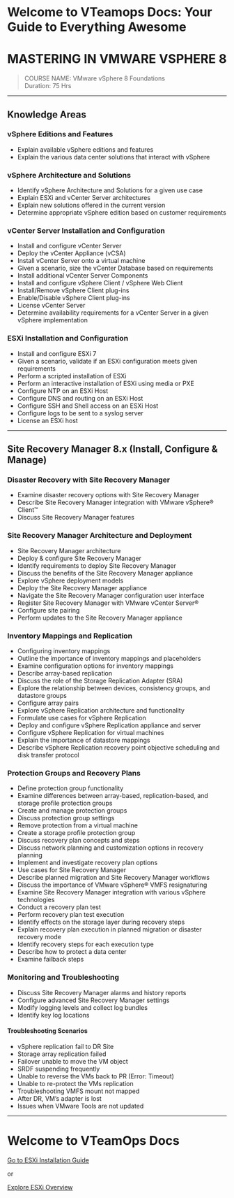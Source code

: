 # Welcome to VTeamops Docs: Your Guide to Everything Awesome

# MASTERING IN VMWARE VSPHERE 8

> COURSE NAME: VMware vSphere 8 Foundations  
> Duration: 75 Hrs

---

## Knowledge Areas

### vSphere Editions and Features
- Explain available vSphere editions and features
- Explain the various data center solutions that interact with vSphere

### vSphere Architecture and Solutions
- Identify vSphere Architecture and Solutions for a given use case
- Explain ESXi and vCenter Server architectures
- Explain new solutions offered in the current version
- Determine appropriate vSphere edition based on customer requirements

### vCenter Server Installation and Configuration
- Install and configure vCenter Server
- Deploy the vCenter Appliance (vCSA)
- Install vCenter Server onto a virtual machine
- Given a scenario, size the vCenter Database based on requirements
- Install additional vCenter Server Components
- Install and configure vSphere Client / vSphere Web Client
- Install/Remove vSphere Client plug-ins
- Enable/Disable vSphere Client plug-ins
- License vCenter Server
- Determine availability requirements for a vCenter Server in a given vSphere implementation

### ESXi Installation and Configuration
- Install and configure ESXi 7
- Given a scenario, validate if an ESXi configuration meets given requirements
- Perform a scripted installation of ESXi
- Perform an interactive installation of ESXi using media or PXE
- Configure NTP on an ESXi Host
- Configure DNS and routing on an ESXi Host
- Configure SSH and Shell access on an ESXi Host
- Configure logs to be sent to a syslog server
- License an ESXi host

---

## Site Recovery Manager 8.x (Install, Configure & Manage)

### Disaster Recovery with Site Recovery Manager
- Examine disaster recovery options with Site Recovery Manager
- Describe Site Recovery Manager integration with VMware vSphere® Client™
- Discuss Site Recovery Manager features

### Site Recovery Manager Architecture and Deployment
- Site Recovery Manager architecture
- Deploy & configure Site Recovery Manager
- Identify requirements to deploy Site Recovery Manager
- Discuss the benefits of the Site Recovery Manager appliance
- Explore vSphere deployment models
- Deploy the Site Recovery Manager appliance
- Navigate the Site Recovery Manager configuration user interface
- Register Site Recovery Manager with VMware vCenter Server®
- Configure site pairing
- Perform updates to the Site Recovery Manager appliance

### Inventory Mappings and Replication
- Configuring inventory mappings
- Outline the importance of inventory mappings and placeholders
- Examine configuration options for inventory mappings
- Describe array-based replication
- Discuss the role of the Storage Replication Adapter (SRA)
- Explore the relationship between devices, consistency groups, and datastore groups
- Configure array pairs
- Explore vSphere Replication architecture and functionality
- Formulate use cases for vSphere Replication
- Deploy and configure vSphere Replication appliance and server
- Configure vSphere Replication for virtual machines
- Explain the importance of datastore mappings
- Describe vSphere Replication recovery point objective scheduling and disk transfer protocol

### Protection Groups and Recovery Plans
- Define protection group functionality
- Examine differences between array-based, replication-based, and storage profile protection groups
- Create and manage protection groups
- Discuss protection group settings
- Remove protection from a virtual machine
- Create a storage profile protection group
- Discuss recovery plan concepts and steps
- Discuss network planning and customization options in recovery planning
- Implement and investigate recovery plan options
- Use cases for Site Recovery Manager
- Describe planned migration and Site Recovery Manager workflows
- Discuss the importance of VMware vSphere® VMFS resignaturing
- Examine Site Recovery Manager integration with various vSphere technologies
- Conduct a recovery plan test
- Perform recovery plan test execution
- Identify effects on the storage layer during recovery steps
- Explain recovery plan execution in planned migration or disaster recovery mode
- Identify recovery steps for each execution type
- Describe how to protect a data center
- Examine failback steps

### Monitoring and Troubleshooting
- Discuss Site Recovery Manager alarms and history reports
- Configure advanced Site Recovery Manager settings
- Modify logging levels and collect log bundles
- Identify key log locations

#### Troubleshooting Scenarios
- vSphere replication fail to DR Site
- Storage array replication failed
- Failover unable to move the VM object
- SRDF suspending frequently
- Unable to reverse the VMs back to PR (Error: Timeout)
- Unable to re-protect the VMs replication
- Troubleshooting VMFS mount not mapped
- After DR, VM’s adapter is lost
- Issues when VMware Tools are not updated

---

# Welcome to VTeamOps Docs

[Go to ESXi Installation Guide](#/Esxi/esxiinstallation)

or

[Explore ESXi Overview](#/Esxi/overviewesxi)